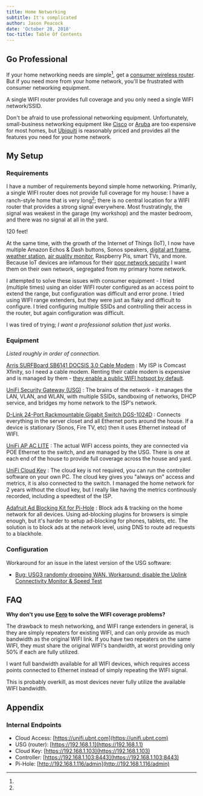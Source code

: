 ```yaml
---
title: Home Networking
subtitle: It's complicated
author: Jason Peacock
date: 'October 28, 2018'
toc-title: Table Of Contents
---
```


## Go Professional

If your home networking needs are simple[^simple_home_network], get a [consumer wireless router](https://thewirecutter.com/reviews/best-wi-fi-router/).
But if you need more from your home network, you'll be frustrated with consumer networking equipment.

[^simple_home_network]:
A single WIFI router provides full coverage and you only need a single WIFI network/SSID.

Don't be afraid to use professional networking equipment. Unfortunately, small-business networking equipment
like [Cisco](https://www.cisco.com/c/en/us/solutions/small-business.html) or [Aruba](https://www.arubanetworks.com/)
are too expensive for most homes, but [Ubiquiti](https://www.ubnt.com/) is reasonably priced and provides
all the features you need for your home network.

## My Setup

### Requirements

I have a number of requirements beyond simple home networking. Primarily, a single WIFI router does not provide
full coverage for my house: I have a ranch-style home that is very long[^house_length]; there is no central location for
a WIFI router that provides a strong signal everywhere. Most frustratingly, the signal was weakest in the garage
(my workshop) and the master bedroom, and there was no signal at all in the yard.

[^house_length]:
120 feet!

At the same time, with the growth of the Internet of Things (IoT), I now have multiple Amazon Echos & Dash
buttons, Sonos speakers, [digital art frame](https://www.electricobjects.com/),
[weather station](https://www.ambientweather.com/amws1000wifi.html),
[air quality monitor](https://www.purpleair.com/sensors), Raspberry Pis, smart TVs, and more. Because IoT devices
are infamous for their [poor network security](https://www.google.com/search?q=iot+security+attacks) I want them
on their own network, segregated from my primary home network.

I attempted to solve these issues with consumer equipment - I tried (multiple times) using an older WIFI router
configured as an access point to extend the range, but configuration was difficult and error prone. I tried
using WIFI range extenders, but they were just as flaky and difficult to configure. I tried configuring multiple SSIDs
and controlling their access in the router, but again configuration was difficult.

I was tired of trying; *I want a professional solution that just works*.

### Equipment

*Listed roughly in order of connection.*

[Arris SURFBoard SB6141 DOCSIS 3.0 Cable Modem](https://smile.amazon.com/dp/B00YUU5628)
:    My ISP is Comcast Xfinity, so I need a cable modem. Renting their cable modem is expensive and is managed
     by them - [they enable a public WIFI hotspot by default](https://www.xfinity.com/support/articles/disable-xfinity-wifi-home-hotspot).

[UniFi Security Gateway (USG)](https://www.ubnt.com/unifi-routing/usg/)
:    The brains of the network - it manages the LAN, VLAN, and WLAN, with multiple SSIDs, sandboxing of networks,
     DHCP service, and bridges my home network to the ISP's network.

[D-Link 24-Port Rackmountable Gigabit Switch DGS-1024D](https://www.amazon.com/D-Link-24-Port-Rackmountable-Gigabit-DGS-1024D/dp/B0002TPFTA)
:    Connects everything in the server closet and all Ethernet ports around the house. If a device is stationary
     (Sonos, Fire TV, etc) then it uses Ethernet instead of WIFI.

[UniFi AP AC LITE](https://www.ubnt.com/unifi/unifi-ap-ac-lite/)
:    The actual WIFI access points, they are connected via POE Ethernet to the switch, and are managed by the USG.
     There is one at each end of the house to provide full coverage across the house and yard.

[UniFi Cloud Key](https://www.ubnt.com/unifi/unifi-cloud-key/)
:    The cloud key is not required, you can run the controller software on your own PC. The cloud key gives you
     "always on" access and metrics, it is also connected to the switch. I managed the home network for 2 years without
     the cloud key, but I really like having the metrics continously recorded, including a speedtest of the ISP.

[Adafruit Ad Blocking Kit for Pi-Hole](https://www.adafruit.com/product/3974)
:    Block ads & tracking on the home network for all devices. Using ad-blocking plugins for browsers is simple enough,
     but it's harder to setup ad-blocking for phones, tablets, etc. The solution is to block ads at the network level,
     using DNS to route ad requests to a blackhole.

### Configuration

Workaround for an issue in the latest version of the USG software:

* [Bug: USG3 randomly dropping WAN. Workaround: disable the Uplink Connectivity Monitor & Speed Test](https://community.ubnt.com/t5/UniFi-Routing-Switching/Bug-USG3-randomly-dropping-WAN-Workaround-disable-the-Uplink/td-p/2544759)


## FAQ

**Why don't you use [Eero](https://eero.com/) to solve the WIFI coverage problems?**

The drawback to mesh networking, and WIFI range extenders in general, is they are simply repeaters for existing WIFI,
and can only provide as much bandwidth as the original WIFI link. If you have two repeaters on the same WIFI, they
must share the original WIFI's bandwidth, at worst providing only 50% if each are fully utilized.

I want full bandwidth available for all WIFI devices, which requires access points connected to Ethernet instead
of simply repeating the WIFI signal.

This is probably overkill, as most devices never fully utilize the available WIFI bandwidth.

## Appendix

### Internal Endpoints

* Cloud Access: [https://unifi.ubnt.com](https://unifi.ubnt.com)
* USG (router): [https://192.168.1.1](https://192.168.1.1)
* Cloud Key: [https://192.168.1.103](https://192.168.1.103)
* Controller: [https://192.168.1.103:8443](https://192.168.1.103:8443)
* Pi-Hole: [http://192.168.1.116/admin](http://192.168.1.116/admin)

